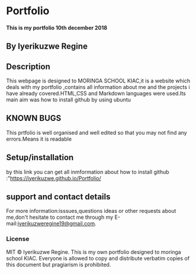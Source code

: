 # Portfolio
#### This is my portfolio 10th december 2018
## By Iyerikuzwe Regine
## Description
This webpage is designed to MORINGA SCHOOL KIAC,it is a website which deals with my portfolio ,contains all information about me and the projects i have already covered.HTML,CSS and Markdown languages were used.Its main aim was how to install github by using ubuntu
## KNOWN BUGS
This prtfolio is well organised and well edited so that you may not find any errors.Means it is readable
## Setup/installation
by this link you can get all inmformation about how to install github :"https://iyerikuzwe.github.io/Portfolio/
## support and contact details
For more information:isssues,questions ideas or other requests about me,don't hesitate to contact me through my E-mail:iyerikuzweregine19@gmail.com.
### License
MIT © Iyerikuzwe Regine.
This is my own portfolio designed to moringa school KIAC.
Everyone is allowed to copy and distribute verbatim copies of this document but pragiarism is prohibited.